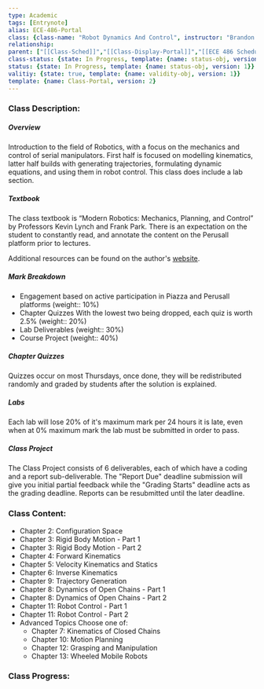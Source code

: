 ```yaml
---
type: Academic
tags: [Entrynote]
alias: ECE-486-Portal
class: {class-name: "Robot Dynamics And Control", instructor: "Brandon J. DeHart", medium: "In-Person", start-date: 2023-05-08, university: "University of Waterloo", class-alias: ECE-486, template: {name: class-uni-obj, version: 1}}
relationship: 
parent: ["[[Class-Sched]]","[[Class-Display-Portal]]","[[ECE 486 Schedule]]"]
class-status: {state: In Progress, template: {name: status-obj, version: 1}}
status: {state: In Progress, template: {name: status-obj, version: 1}}
valitiy: {state: true, template: {name: validity-obj, version: 1}}
template: {name: Class-Portal, version: 2} 
---
```

### Class Description:
##### Overview
Introduction to the field of Robotics, with a focus on the mechanics and control of serial manipulators. First half is focused on modelling kinematics, latter half builds with generating trajectories, formulating dynamic equations, and using them in robot control. This class does include a lab section.

##### Textbook
The class textbook is “Modern Robotics: Mechanics, Planning, and Control” by Professors Kevin Lynch and Frank Park. There is an expectation on the student to constantly read, and annotate the content on the Perusall platform prior to lectures.

Additional resources can be found on the author's [website](http://modernrobotics.org/).

##### Mark Breakdown
- Engagement based on active participation in Piazza and Perusall platforms (weight:: 10%)
- Chapter Quizzes With the lowest two being dropped, each quiz is worth 2.5% (weight:: 20%)
- Lab Deliverables (weight:: 30%)
- Course Project (weight:: 40%)

##### Chapter Quizzes
Quizzes occur on most Thursdays, once done, they will be redistributed randomly and graded by students after the solution is explained.

##### Labs
Each lab will lose 20% of it's maximum mark per 24 hours it is late, even when at 0% maximum mark the lab must be submitted in order to pass. 

##### Class Project
The Class Project consists of 6 deliverables, each of which have a coding and a report sub-deliverable. The "Report Due" deadline submission will give you initial partial feedback while the "Grading Starts" deadline acts as the grading deadline. Reports can be resubmitted until the later deadline. 

### Class Content:
- Chapter 2: Configuration Space
- Chapter 3: Rigid Body Motion - Part 1
- Chapter 3: Rigid Body Motion - Part 2
- Chapter 4: Forward Kinematics
- Chapter 5: Velocity Kinematics and Statics
- Chapter 6: Inverse Kinematics
- Chapter 9: Trajectory Generation
- Chapter 8: Dynamics of Open Chains - Part 1
- Chapter 8: Dynamics of Open Chains - Part 2
- Chapter 11: Robot Control - Part 1
- Chapter 11: Robot Control - Part 2
- Advanced Topics Choose one of:
	- Chapter 7: Kinematics of Closed Chains
	- Chapter 10: Motion Planning
	- Chapter 12: Grasping and Manipulation
	- Chapter 13: Wheeled Mobile Robots

### Class Progress: 
